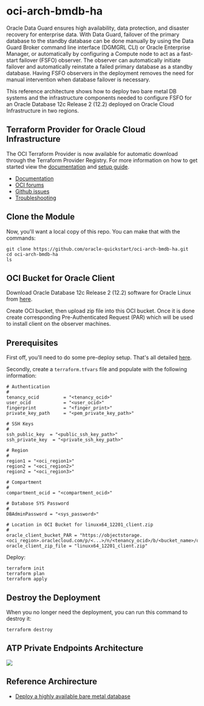 # oci-arch-bmdb-ha

Oracle Data Guard ensures high availability, data protection, and disaster recovery for enterprise data. With Data Guard, failover of the primary database to the standby database can be done manually by using the Data Guard Broker command line interface (DGMGRL CLI) or Oracle Enterprise Manager, or automatically by configuring a Compute node to act as a fast-start failover (FSFO) observer. The observer can automatically initiate failover and automatically reinstate a failed primary database as a standby database. Having FSFO observers in the deployment removes the need for manual intervention when database failover is necessary.

This reference architecture shows how to deploy two bare metal DB systems and the infrastructure components needed to configure FSFO for an Oracle Database 12c Release 2 (12.2) deployed on Oracle Cloud Infrastructure in two regions.

## Terraform Provider for Oracle Cloud Infrastructure

The OCI Terraform Provider is now available for automatic download through the Terraform Provider Registry. 
For more information on how to get started view the [documentation](https://www.terraform.io/docs/providers/oci/index.html) 
and [setup guide](https://www.terraform.io/docs/providers/oci/guides/version-3-upgrade.html).

* [Documentation](https://www.terraform.io/docs/providers/oci/index.html)
* [OCI forums](https://cloudcustomerconnect.oracle.com/resources/9c8fa8f96f/summary)
* [Github issues](https://github.com/terraform-providers/terraform-provider-oci/issues)
* [Troubleshooting](https://www.terraform.io/docs/providers/oci/guides/guides/troubleshooting.html)

## Clone the Module
Now, you'll want a local copy of this repo. You can make that with the commands:

    git clone https://github.com/oracle-quickstart/oci-arch-bmdb-ha.git
    cd oci-arch-bmdb-ha
    ls

## OCI Bucket for Oracle Client

Download Oracle Database 12c Release 2 (12.2) software for Oracle Linux from [here](https://www.oracle.com/database/technologies/oracle12c-linux-12201-downloads.html).

Create OCI bucket, then upload zip file into this OCI bucket. Once it is done create corresponding Pre-Authenticated Request (PAR) which will be used to install client on the observer machines.

## Prerequisites
First off, you'll need to do some pre-deploy setup.  That's all detailed [here](https://github.com/cloud-partners/oci-prerequisites).

Secondly, create a `terraform.tfvars` file and populate with the following information:

```
# Authentication
#
tenancy_ocid         = "<tenancy_ocid>"
user_ocid            = "<user_ocid>"
fingerprint          = "<finger_print>"
private_key_path     = "<pem_private_key_path>"

# SSH Keys
#
ssh_public_key  = "<public_ssh_key_path>"
ssh_private_key  = "<private_ssh_key_path>"

# Region
#
region1 = "<oci_region1>"
region2 = "<oci_region2>"
region2 = "<oci_region3>"

# Compartment
#
compartment_ocid = "<compartment_ocid>"

# Database SYS Password
#
DBAdminPassword = "<sys_password>"

# Location in OCI Bucket for linuxx64_12201_client.zip
#
oracle_client_bucket_PAR = "https://objectstorage.<oci_region>.oraclecloud.com/p/<...>/n/<tenancy_ocid>/b/<bucket_name>/o/linuxx64_12201_client.zip"
oracle_client_zip_file = "linuxx64_12201_client.zip"
````

Deploy:

    terraform init
    terraform plan
    terraform apply

## Destroy the Deployment
When you no longer need the deployment, you can run this command to destroy it:

    terraform destroy

## ATP Private Endpoints Architecture

![](./images/oci-arch-bmdb-ha.png)

## Reference Archirecture

- [Deploy a highly available bare metal database](https://docs.oracle.com/en/solutions/bare-metal-db-autofailover/index.html)
